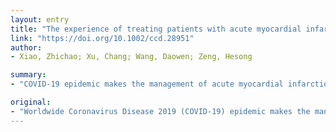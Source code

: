 ```yaml
---
layout: entry
title: "The experience of treating patients with acute myocardial infarction under the COVID-19 epidemic"
link: "https://doi.org/10.1002/ccd.28951"
author:
- Xiao, Zhichao; Xu, Chang; Wang, Daowen; Zeng, Hesong

summary:
- "COVID-19 epidemic makes the management of acute myocardial infarction more complicated, effective treatment without further dissemination is thus quite challenging. Recently, we successfully treated three representative AMI cases. We summarized some important issues including patient screening, reperfusion strategy selecting, personnel/catheter lab protection principle, as well as operation tactics. This may lend precious experience on AMI treating during the ongoing COVD-19 pandemic situation. In this article, we summarized several important issues."

original:
- "Worldwide Coronavirus Disease 2019 (COVID-19) epidemic makes the management of acute myocardial infarction (AMI) more complicated, effective treatment without further dissemination is thus quite challenging. Recently, we successfully treated three representative AMI cases, by sharing these detailed procedures, we summarized some important issues including patient screening, reperfusion strategy selecting, personnel/catheter lab protection principle, as well as operation tactics, which may lend precious experience on AMI treating during the ongoing COVID-19 pandemic situation."
---
```


